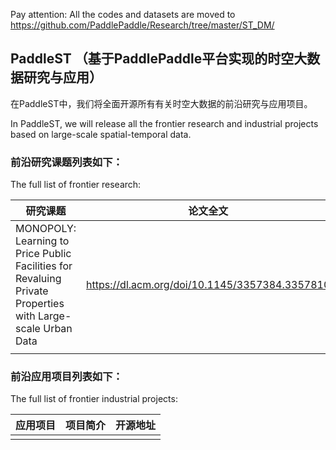 Pay attention: All the codes and datasets are moved to https://github.com/PaddlePaddle/Research/tree/master/ST_DM/


## PaddleST （基于PaddlePaddle平台实现的时空大数据研究与应用）

在PaddleST中，我们将全面开源所有有关时空大数据的前沿研究与应用项目。

In PaddleST, we will release all the frontier research and industrial projects based on large-scale spatial-temporal data.

### 前沿研究课题列表如下：

The full list of frontier research:

|研究课题|论文全文|开源地址|
|----|----|----|
|MONOPOLY: Learning to Price Public Facilities for Revaluing Private Properties with Large-scale Urban Data|https://dl.acm.org/doi/10.1145/3357384.3357810|https://github.com/PaddlePaddle/models/tree/develop/PaddleST/Research/CIKM2019-MONOPOLY|
|||

### 前沿应用项目列表如下：

The full list of frontier industrial projects:

|应用项目|项目简介|开源地址|
|----|----|----|
||||

